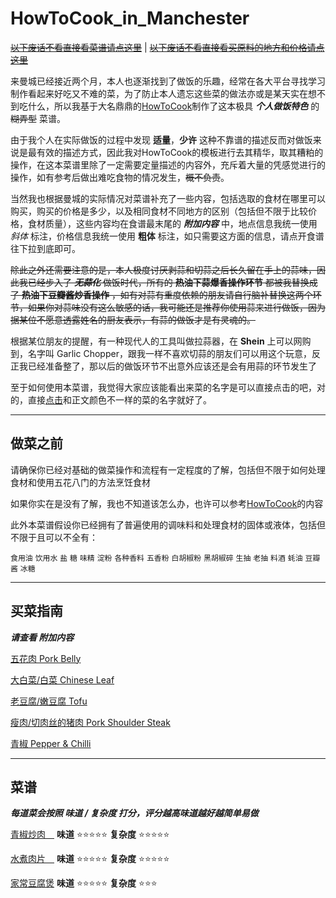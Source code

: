 # HowToCook_in_Manchester

[~~以下废话不看直接看菜谱请点这里~~](#1)   |   [~~以下废话不看直接看买原料的地方和价格请点这里~~](#2)

来曼城已经接近两个月，本人也逐渐找到了做饭的乐趣，经常在各大平台寻找学习制作看起来好吃又不难的菜，为了防止本人遗忘这些菜的做法亦或是某天实在想不到吃什么，所以我基于大名鼎鼎的[HowToCook](https://github.com/Anduin2017/HowToCook)制作了这本极具 ***个人做饭特色*** 的 ~~糊弄型~~ 菜谱。  

由于我个人在实际做饭的过程中发现 **适量**，**少许** 这种不靠谱的描述反而对做饭来说是最有效的描述方式，因此我对HowToCook的模板进行去其精华，取其糟粕的操作，在这本菜谱里除了一定需要定量描述的内容外，充斥着大量的凭感觉进行的操作，如有参考后做出难吃食物的情况发生，~~概不负责~~。  

当然我也根据曼城的实际情况对菜谱补充了一些内容，包括选取的食材在哪里可以购买，购买的价格是多少，以及相同食材不同地方的区别（包括但不限于比较价格，食材质量），这些内容均在食谱最末尾的 ***附加内容*** 中，地点信息我统一使用 *斜体* 标注，价格信息我统一使用 **粗体** 标注，如只需要这方面的信息，请点开食谱往下拉到底即可。

~~除此之外还需要注意的是，本人极度讨厌剥蒜和切蒜之后长久留在手上的蒜味，因此我已经步入了 ***无蒜化*** 做饭时代，所有的 **热油下蒜爆香操作环节** 都被我替换成了 **热油下豆瓣酱炒香操作** ，如有对蒜有重度依赖的朋友请自行脑补替换这两个环节，如果你对蒜味没有这么敏感的话，我可能还是推荐你使用蒜来进行做饭，因为据某位不愿意透露姓名的厨友表示，有蒜的做饭才是有灵魂的。~~ 

根据某位朋友的提醒，有一种现代人的工具叫做拉蒜器，在 **Shein** 上可以网购到，名字叫 Garlic Chopper，跟我一样不喜欢切蒜的朋友们可以用这个玩意，反正我已经准备整了，那以后的做饭环节不出意外应该还是会有用蒜的环节发生了

至于如何使用本菜谱，我觉得大家应该能看出来菜的名字是可以直接点击的吧，对的，直接[点击](#1)和正文颜色不一样的菜的名字就好了。


---
## 做菜之前  
请确保你已经对基础的做菜操作和流程有一定程度的了解，包括但不限于如何处理食材和使用五花八门的方法烹饪食材  

如果你实在是没有了解，我也不知道该怎么办，也许可以参考[HowToCook](https://github.com/Anduin2017/HowToCook)的内容

此外本菜谱假设你已经拥有了普遍使用的调味料和处理食材的固体或液体，包括但不限于且可以不全有：

`食用油` `饮用水` `盐` `糖` `味精` `淀粉` `各种香料` `五香粉` `白胡椒粉` `黑胡椒碎` `生抽` `老抽` `料酒` `蚝油` `豆瓣酱` `冰糖`

---
<h2 id="2">买菜指南</h2>  

***请查看 附加内容***

[五花肉 Pork Belly](https://github.com/KatouMegumii/HowToCook_in_Manchester/blob/master/%E8%8F%9C%E8%B0%B1%E6%9C%AC%E4%BD%93/%E6%B0%B4%E7%85%AE%E8%82%89%E7%89%87.md#%E9%99%84%E5%8A%A0%E5%86%85%E5%AE%B9)

[大白菜/白菜 Chinese Leaf](https://github.com/KatouMegumii/HowToCook_in_Manchester/blob/master/%E8%8F%9C%E8%B0%B1%E6%9C%AC%E4%BD%93/%E6%B0%B4%E7%85%AE%E8%82%89%E7%89%87.md#%E9%99%84%E5%8A%A0%E5%86%85%E5%AE%B9)

[老豆腐/嫩豆腐 Tofu](https://github.com/KatouMegumii/HowToCook_in_Manchester/blob/master/%E8%8F%9C%E8%B0%B1%E6%9C%AC%E4%BD%93/%E5%AE%B6%E5%B8%B8%E8%B1%86%E8%85%90%E7%85%B2.md#%E9%99%84%E5%8A%A0%E5%86%85%E5%AE%B9)

[瘦肉/切肉丝的猪肉 Pork Shoulder Steak](https://github.com/KatouMegumii/HowToCook_in_Manchester/blob/master/%E8%8F%9C%E8%B0%B1%E6%9C%AC%E4%BD%93/%E9%9D%92%E6%A4%92%E7%82%92%E8%82%89.md#%E9%99%84%E5%8A%A0%E5%86%85%E5%AE%B9)

[青椒 Pepper & Chilli](https://github.com/KatouMegumii/HowToCook_in_Manchester/blob/master/%E8%8F%9C%E8%B0%B1%E6%9C%AC%E4%BD%93/%E9%9D%92%E6%A4%92%E7%82%92%E8%82%89.md#%E9%99%84%E5%8A%A0%E5%86%85%E5%AE%B9)

---
<h2 id="1">菜谱</h2> 

***每道菜会按照 味道 / 复杂度 打分，评分越高味道越好越简单易做***  

[青椒炒肉&emsp;](https://github.com/KatouMegumii/HowToCook_in_Manchester/blob/master/%E8%8F%9C%E8%B0%B1%E6%9C%AC%E4%BD%93/%E9%9D%92%E6%A4%92%E7%82%92%E8%82%89.md) **味道** ⭐⭐⭐⭐⭐ **复杂度** ⭐⭐⭐⭐⭐

[水煮肉片&emsp;](https://github.com/KatouMegumii/HowToCook_in_Manchester/blob/master/%E8%8F%9C%E8%B0%B1%E6%9C%AC%E4%BD%93/%E6%B0%B4%E7%85%AE%E8%82%89%E7%89%87.md) **味道** ⭐⭐⭐⭐⭐ **复杂度** ⭐⭐⭐⭐⭐

[家常豆腐煲](https://github.com/KatouMegumii/HowToCook_in_Manchester/blob/master/%E8%8F%9C%E8%B0%B1%E6%9C%AC%E4%BD%93/%E5%AE%B6%E5%B8%B8%E8%B1%86%E8%85%90%E7%85%B2.md) **味道** ⭐⭐⭐⭐⭐ **复杂度** ⭐⭐⭐
